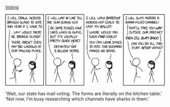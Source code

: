 [Voting](https://xkcd.com/2361)

![Voting](./random_comic.png)

'Wait, our state has mail voting. The forms are literally on the kitchen table.' 'Not now, I'm busy researching which channels have sharks in them.'

